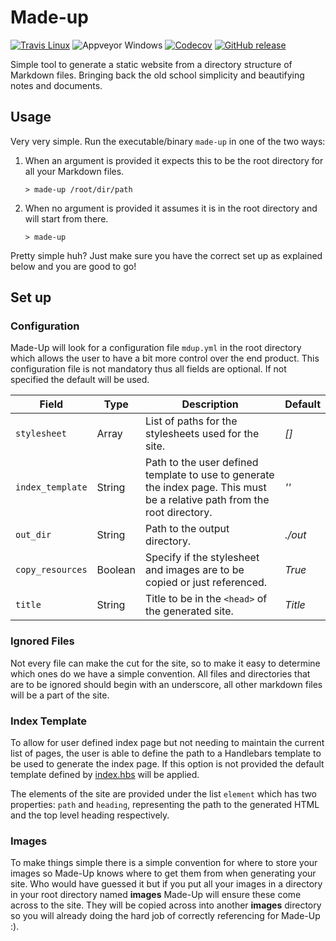# Made-up
 [![Travis Linux](https://img.shields.io/travis/maccoda/made-up.svg)]()
 ![Appveyor Windows](https://ci.appveyor.com/api/projects/status/github/maccoda/made-up?svg=true)
[![Codecov](https://img.shields.io/codecov/c/github/maccoda/made-up.svg)]()
[![GitHub release](https://img.shields.io/github/release/maccoda/made-up.svg)]()

Simple tool to generate a static website from a directory structure of Markdown
files. Bringing back the old school simplicity and beautifying notes and
documents.

## Usage
Very very simple. Run the executable/binary `made-up` in one of the two ways:
1. When an argument is provided it expects this to be the root directory for all your Markdown files.
   ```
   > made-up /root/dir/path
   ```
1. When no argument is provided it assumes it is in the root directory and will start from there.
   ```
   > made-up
   ```
Pretty simple huh? Just make sure you have the correct set up as explained below
and you are good to go!

## Set up
### Configuration
Made-Up will look for a configuration file `mdup.yml` in the root directory
which allows the user to have a bit more control over the end product. This
configuration file is not mandatory thus all fields are optional. If not
specified the default will be used.

| Field | Type | Description | Default |
|---|---| --- | --- |
|`stylesheet` | Array<String> | List of paths for the stylesheets used for the site. | *[]* |
|`index_template` | String | Path to the user defined template to use to generate the index page. This must be a relative path from the root directory. | *''* |
| `out_dir`| String | Path to the output directory. | *./out*|
| `copy_resources` | Boolean | Specify if the stylesheet and images are to be copied or just referenced. | *True* |
| `title` | String | Title to be in the `<head>` of the generated site. | *Title* |

### Ignored Files
Not every file can make the cut for the site, so to make it easy to determine
which ones do we have a simple convention. All files and directories that are to
be ignored should begin with an underscore, all other markdown files will be a
part of the site.

### Index Template
To allow for user defined index page but not needing to maintain the current
list of pages, the user is able to define the path to a Handlebars template to be used to generate the index page. If this option is not provided the default template defined by [index.hbs](templates/index.hbs) will be applied.

The elements of the site are provided under the list `element` which has two
properties: `path` and `heading`, representing the path to the generated HTML
and the top level heading respectively.

### Images
To make things simple there is a simple convention for where to store your
images so Made-Up knows where to get them from when generating your site. Who
would have guessed it but if you put all your images in a directory in your root
directory named **images** Made-Up will ensure these come across to the site.
They will be copied across into another **images** directory so you will already
doing the hard job of correctly referencing for Made-Up :).

